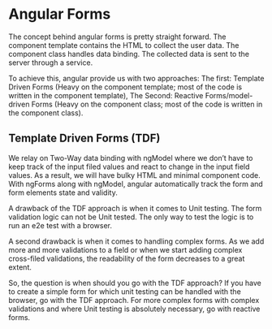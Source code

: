# Angular Forms

The concept behind angular forms is pretty straight forward. The component template contains the HTML to collect the user data. The component class handles data binding. The collected data is sent to the server through a service.

To achieve this, angular provide us with two approaches: The first: Template Driven Forms (Heavy on the component template; most of the code is written in the component template), The Second: Reactive Forms/model-driven Forms (Heavy on the component class; most of the code is written in the component class).

## Template Driven Forms (TDF)

We relay on Two-Way data binding with ngModel where we don’t have to keep track of the input filed values and react to change in the input field values. As a result, we will have bulky HTML and minimal component code. With ngForms along with ngModel, angular automatically track the form and form elements state and validity.

A drawback of the TDF approach is when it comes to Unit testing. The form validation logic can not be Unit tested. The only way to test the logic is to run an e2e test with a browser.

A second drawback is when it comes to handling complex forms. As we add more and more validations to a field or when we start adding complex cross-filed validations, the readability of the form decreases to a great extent.

So, the question is when should you go with the TDF approach? If you have to create a simple form for which unit testing can be handled with the browser, go with the TDF approach. For more complex forms with complex validations and where Unit testing is absolutely necessary, go with reactive forms.